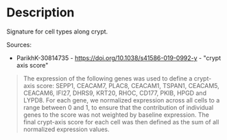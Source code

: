 
# Description

Signature for cell types along crypt.

Sources:
* ParikhK-30814735 - https://doi.org/10.1038/s41586-019-0992-y - "crypt axis score"

> The expression of the following genes was used to define a crypt-axis score: SEPP1, CEACAM7, PLAC8, CEACAM1, TSPAN1, CEACAM5, CEACAM6, IFI27, DHRS9, KRT20, RHOC, CD177, PKIB, HPGD and LYPD8. For each gene, we normalized expression across all cells to a range between 0 and 1, to ensure that the contribution of individual genes to the score was not weighted by baseline expression. The final crypt-axis score for each cell was then defined as the sum of all normalized expression values.
